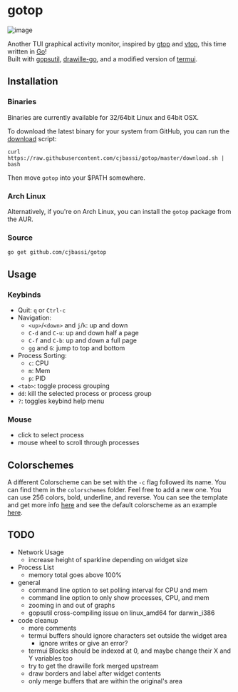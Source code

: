 # gotop

![image](https://github.com/cjbassi/gotop/blob/master/demo.gif)

Another TUI graphical activity monitor, inspired by [gtop](https://github.com/aksakalli/gtop) and [vtop](https://github.com/MrRio/vtop), this time written in [Go](https://golang.org/)!  
Built with [gopsutil](https://github.com/shirou/gopsutil), [drawille-go](https://github.com/exrook/drawille-go), and a modified version of [termui](https://github.com/gizak/termui).


## Installation

### Binaries

Binaries are currently available for 32/64bit Linux and 64bit OSX.

To download the latest binary for your system from GitHub, you can run the [download](https://github.com/cjbassi/gotop/blob/master/download.sh) script:

```
curl https://raw.githubusercontent.com/cjbassi/gotop/master/download.sh | bash
```

Then move `gotop` into your $PATH somewhere.


### Arch Linux

Alternatively, if you're on Arch Linux, you can install the `gotop` package from the AUR.

### Source

```
go get github.com/cjbassi/gotop
```


## Usage

### Keybinds

* Quit: `q` or `Ctrl-c`
* Navigation:
    * `<up>`/`<down>` and `j`/`k`: up and down
    * `C-d` and `C-u`: up and down half a page
    * `C-f` and `C-b`: up and down a full page
    * `gg` and `G`: jump to top and bottom
* Process Sorting:
    * `c`: CPU
    * `m`: Mem
    * `p`: PID
* `<tab>`: toggle process grouping
* `dd`: kill the selected process or process group
* `?`: toggles keybind help menu


### Mouse

* click to select process
* mouse wheel to scroll through processes


## Colorschemes

A different Colorscheme can be set with the `-c` flag followed its name. You can find them in the `colorschemes` folder.
Feel free to add a new one. You can use 256 colors, bold, underline, and reverse. You can see the template and get more info [here](https://github.com/cjbassi/gotop/blob/master/colorschemes/template.go) and see the default colorscheme as an example [here](https://github.com/cjbassi/gotop/blob/master/colorschemes/default.go).


## TODO

* Network Usage
    - increase height of sparkline depending on widget size
* Process List
    - memory total goes above 100%
* general
    - command line option to set polling interval for CPU and mem
    - command line option to only show processes, CPU, and mem
    - zooming in and out of graphs
    - gopsutil cross-compiling issue on linux_amd64 for darwin_i386
* code cleanup
    - more comments
    - termui buffers should ignore characters set outside the widget area
        - ignore writes or give an error?
    - termui Blocks should be indexed at 0, and maybe change their X and Y variables too
    - try to get the drawille fork merged upstream
    - draw borders and label after widget contents
    - only merge buffers that are within the original's area
